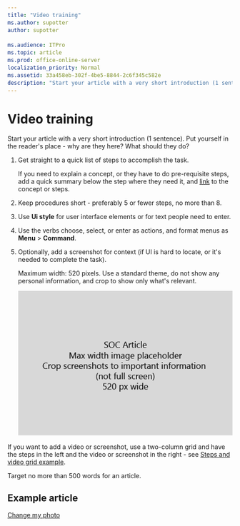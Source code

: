 ```yaml
---
title: "Video training"
ms.author: supotter
author: supotter

ms.audience: ITPro
ms.topic: article
ms.prod: office-online-server
localization_priority: Normal
ms.assetid: 33a458eb-302f-4be5-8844-2c6f345c582e
description: "Start your article with a very short introduction (1 sentence). Put yourself in the reader's place - why are they here? What should they do?"
---
```


# Video training

Start your article with a very short introduction (1 sentence). Put yourself in the reader's place - why are they here? What should they do? 
  
1. Get straight to a quick list of steps to accomplish the task.
    
    If you need to explain a concept, or they have to do pre-requisite steps, add a quick summary below the step where they need it, and [link](https://support.office.com/article/f37e7984-cf03-4fde-92d3-82970d7e241b.aspx) to the concept or steps. 
    
2. Keep procedures short - preferably 5 or fewer steps, no more than 8.
    
3. Use **Ui style** for user interface elements or for text people need to enter. 
    
4. Use the verbs choose, select, or enter as actions, and format menus as **Menu** \> **Command**.
    
5. Optionally, add a screenshot for context (if UI is hard to locate, or it's needed to complete the task).
    
    Maximum width: 520 pixels. Use a standard theme, do not show any personal information, and crop to show only what's relevant. 
    
    ![Placeholder - maximum width for SOC article art is 520 pixels](../media/7d43d3be-8658-4a5b-aa15-ed62a47a2b24.png)
  
If you want to add a video or screenshot, use a two-column grid and have the steps in the left and the video or screenshot in the right - see [Steps and video grid example](https://support.office.com/article/14ce8e82-efa0-47f5-bb84-94f078db3dae.aspx). 
  
Target no more than 500 words for an article.
  
## Example article

[Change my photo](https://support.office.com/article/555376e0-1fca-49ba-8434-307a0525c767.aspx)
  

